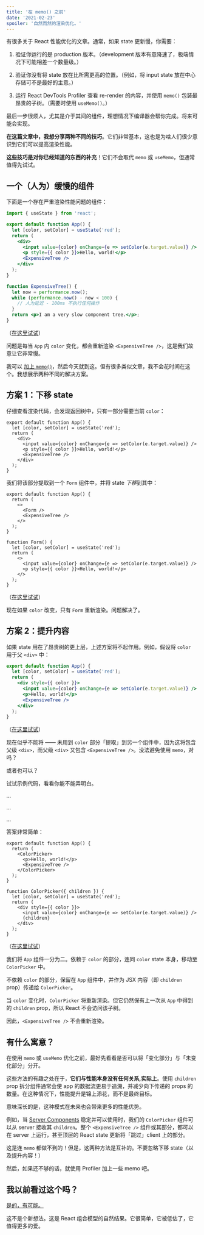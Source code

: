 ```yaml
---
title: '在 memo() 之前'
date: '2021-02-23'
spoiler: '自然而然的渲染优化。'
---
```


有很多关于 React 性能优化的文章。通常，如果 state 更新慢，你需要：

1. 验证你运行的是 production 版本。（development 版本有意降速了，极端情况下可能相差一个数量级。）

2. 验证你没有将 state 放在比所需更高的位置。（例如，将 input state 放在中心存储可不是最好的主意。）

3. 运行 React DevTools Profiler 查看 re-render 的内容，并使用 `memo()` 包装最昂贵的子树。（需要时使用 `useMemo()`。）

最后一步很烦人，尤其是介于其间的组件，理想情况下编译器会帮你完成。将来可能会实现。

**在这篇文章中，我想分享两种不同的技巧**。它们非常基本，这也是为啥人们很少意识到它们可以提高渲染性能。

**这些技巧是对你已经知道的东西的补充**！它们不会取代 `memo` 或 `useMemo`，但通常值得先试试。

## 一个（人为）缓慢的组件

下面是一个存在严重渲染性能问题的组件：

```jsx
import { useState } from 'react';

export default function App() {
  let [color, setColor] = useState('red');
  return (
    <div>
      <input value={color} onChange={e => setColor(e.target.value)} />
      <p style={{ color }}>Hello, world!</p>
      <ExpensiveTree />
    </div>
  );
}

function ExpensiveTree() {
  let now = performance.now();
  while (performance.now() - now < 100) {
    // 人为延迟 - 100ms 不执行任何操作
  }
  return <p>I am a very slow component tree.</p>;
}
```

（[在这里试试](https://codesandbox.io/s/frosty-glade-m33km?file=/src/App.js:23-513)）

问题是每当 `App` 内 `color` 变化，都会重新渲染 `<ExpensiveTree />`，这是我们故意让它非常慢。

我可以 [加上 `memo()`](https://codesandbox.io/s/amazing-shtern-61tu4?file=/src/App.js)，然后今天就到这。但有很多类似文章，我不会花时间在这个。我想展示两种不同的解决方案。

## 方案 1：下移 state

仔细查看渲染代码，会发现返回树中，只有一部分需要当前 `color`：

```jsx{2,5-6}
export default function App() {
  let [color, setColor] = useState('red');
  return (
    <div>
      <input value={color} onChange={e => setColor(e.target.value)} />
      <p style={{ color }}>Hello, world!</p>
      <ExpensiveTree />
    </div>
  );
}
```

我们将该部分提取到一个 `Form` 组件中，并将 state *下移*到其中：

```jsx{4,11,14,15}
export default function App() {
  return (
    <>
      <Form />
      <ExpensiveTree />
    </>
  );
}

function Form() {
  let [color, setColor] = useState('red');
  return (
    <>
      <input value={color} onChange={e => setColor(e.target.value)} />
      <p style={{ color }}>Hello, world!</p>
    </>
  );
}
```

（[在这里试试](https://codesandbox.io/s/billowing-wood-1tq2u?file=/src/App.js:64-380)）

现在如果 `color` 改变，只有 `Form` 重新渲染。问题解决了。

## 方案 2：提升内容

如果 state 用在了昂贵树的更上层，上述方案将不起作用。例如，假设将 `color` 用于父 `<div>` 中：

```jsx
export default function App() {
  let [color, setColor] = useState('red');
  return (
    <div style={{ color }}>
      <input value={color} onChange={e => setColor(e.target.value)} />
      <p>Hello, world!</p>
      <ExpensiveTree />
    </div>
  );
}
```

（[在这里试试](https://codesandbox.io/s/bold-dust-0jbg7?file=/src/App.js:58-313)）

现在似乎不能将 —— 未用到 `color` 部分「提取」到另一个组件中，因为这将包含父级 `<div>`，而父级 `<div>` 又包含 `<ExpensiveTree />`。没法避免使用 `memo`，对吗？

或者也可以？

试试示例代码，看看你能不能弄明白。

...

...

...

答案非常简单：

```jsx{4,5,10,15}
export default function App() {
  return (
    <ColorPicker>
      <p>Hello, world!</p>
      <ExpensiveTree />
    </ColorPicker>
  );
}

function ColorPicker({ children }) {
  let [color, setColor] = useState('red');
  return (
    <div style={{ color }}>
      <input value={color} onChange={e => setColor(e.target.value)} />
      {children}
    </div>
  );
}
```

（[在这里试试](https://codesandbox.io/s/wonderful-banach-tyfr1?file=/src/App.js:58-423)）

我们将 `App` 组件一分为二。依赖于 `color` 的部分，连同 `color` state 本身，移动至 `ColorPicker` 中。

不依赖 `color` 的部分，保留在 `App` 组件中，并作为 JSX 内容（即 `children` prop）传递给 `ColorPicker`。

当 `color` 变化时，`ColorPicker` 将重新渲染。但它仍然保有上一次从 `App` 中得到的 `children` prop，所以 React 不会访问该子树。

因此，`<ExpensiveTree />` 不会重新渲染。

## 有什么寓意？

在使用 `memo` 或 `useMemo` 优化之前，最好先看看是否可以将「变化部分」与「未变化部分」分开。

这些方法的有趣之处在于，**它们与性能本身没有任何关系,实际上**。使用 `children` prop 拆分组件通常会使 app 的数据流更易于追溯，并减少向下传递的 props 的数量。在这种情况下，性能提升是锦上添花，而不是最终目标。

意味深长的是，这种模式在未来也会带来更多的性能优势。

例如，当 [Server Components](https://reactjs.org/blog/2020/12/21/data-fetching-with-react-server-components.html) 稳定并可以使用时，我们的 `ColorPicker` 组件可以从 server 接收其 `children`。整个 `<ExpensiveTree />` 组件或其部分，都可以在 server 上运行，甚至顶层的 React state 更新将「跳过」client 上的部分。

这是连 `memo` 都做不到的！但是，这两种方法是互补的。不要忽略下移 state（以及提升内容！）

然后，如果还不够的话，就使用 Profiler 加上一些 memo 吧。

## 我以前看过这个吗？

[是的，有可能。](https://kentcdodds.com/blog/optimize-react-re-renders)

这不是个新想法。这是 React 组合模型的自然结果。它很简单，它被低估了，它值得更多的爱。
